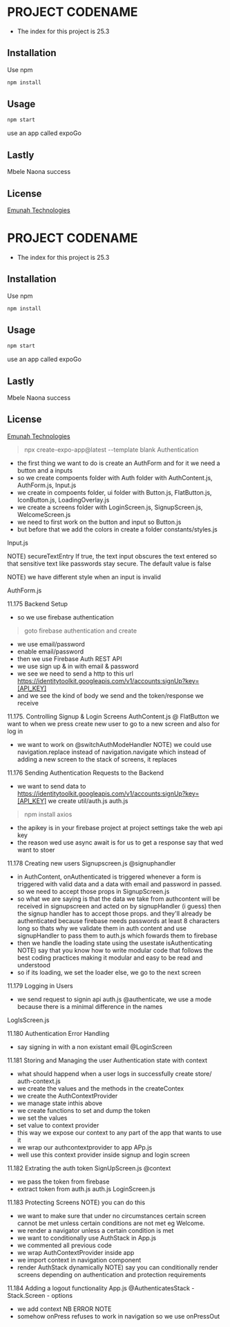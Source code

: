 # PROJECT CODENAME

- The index for this project is 25.3
## Installation

Use npm

```bash
npm install
```

## Usage

```bash
npm start
```
use an app called expoGo

## Lastly

Mbele Naona success

## License

[Emunah Technologies](https://www.natfirecompany.co.ke/)

# PROJECT CODENAME

- The index for this project is 25.3
## Installation

Use npm

```bash
npm install
```

## Usage

```bash
npm start
```
use an app called expoGo

## Lastly

Mbele Naona success

## License

[Emunah Technologies](https://www.natfirecompany.co.ke/)

> npx create-expo-app@latest --template blank Authentication
- the first thing we want to do is create an AuthForm and for it we need a button and a inputs
- so we create compoents folder with Auth folder with AuthContent.js, AuthForm.js, Input.js
- we create in compoents folder, ui folder with Button.js, FlatButton.js, IconButton.js, LoadingOverlay.js 
- we create a screens folder with LoginScreen.js, SignupScreen.js, WelcomeScreen.js
- we need to first work on the button and input so 
Button.js
- but before that we add the colors in 
create a folder 
constants/styles.js

Input.js

NOTE)
secureTextEntry
If true, the text input obscures the text entered so that sensitive text like passwords stay secure. The default value is false

<TextInput 
                autoCapitalize="none"
                keyboardType={keyboardType}
                secureTextEntry={secure}
                onChangeText={onUpdateValue}
                value={value}
            />
        
NOTE) we have different style when an input is invalid

AuthForm.js

11.175 Backend Setup
- so we use firebase authentication
> goto firebase authentication and create
- we use email/password
- enable email/password
- then we use Firebase Auth REST API
- we use sign up & in with email & password
- we see we need to send a http to this url
https://identitytoolkit.googleapis.com/v1/accounts:signUp?key=[API_KEY]
- and we see the kind of body we send and the token/response we receive

11.175. Controlling Signup & Login Screens
AuthContent.js
@ FlatButton
we want to when we press create new user to go to a new screen and also for log in
- we want to work on 
@switchAuthModeHandler
NOTE) we could use navigation.replace instead of navigation.navigate which instead of adding a new screen to the stack of screens, it replaces

11.176 Sending Authentication Requests to the Backend
- we want to send data to 
https://identitytoolkit.googleapis.com/v1/accounts:signUp?key=[API_KEY]
we create util/auth.js
auth.js
> npm install axios
- the apikey is in your firebase project
at project settings
take the web api key
- the reason wed use async await is for us to get a response say that wed want to stoer

11.178 Creating new users 
Signupscreen.js
@signuphandler
- in AuthContent, onAuthenticated is triggered whenever a form is triggered with valid data and a data with email and password in passed. 
so we need to accept those props in 
SignupScreen.js
- so what we are saying is that the data we take from authcontent will be received in signupscreen and acted on by signupHandler (i guess) then the signup handler has to accept those props. and they'll already be authenticated because firebase needs passwords at least 8 characters long so thats why we validate them in auth content and use signupHandler to pass them to auth.js which fowards them to firebase
- then we handle the loading state using the usestate isAuthenticating
NOTE) say that you know how to write modular code that follows the best coding practices making it modular and easy to be read and understood
- so if its loading, we set the loader else, we go to the next screen

11.179 Logging in Users
- we send request to signin api
auth.js
@authenticate, 
we use a mode because there is a minimal difference in the names

LogIsScreen.js

11.180 Authentication Error Handling
- say signing in with a non existant email
@LoginScreen

11.181 Storing and Managing the user Authentication state with context
- what should happend when a user logs in successfully
create store/
auth-context.js
- we create the values and the methods in the createContex
- we create the AuthContextProvider
- we manage state inthis above
- we create functions to set and dump the token
- we set the values
- set value to context provider
- this way we expose our context to any part of the app that wants to use it
- we wrap our authcontextprovider to app
APp.js
- well use this context provider inside signup and login screen

11.182 Extrating the auth token
SignUpScreen.js
@context
- we pass the token from firebase
- extract token from auth.js
auth.js
LoginScreen.js

11.183 Protecting Screens
NOTE) you can do this
- we want to make sure that under no circumstances certain screen cannot be met unless certain conditions are not met eg Welcome. 
- we render a navigator unless a certain condition is met
- we want to conditionally use AuthStack in 
App.js
- we commented all previous code
- we wrap AuthContextProvider inside app
- we import context in navigation component
- render AuthStack dynamically
NOTE) say you can conditionally render screens depending on authentication and protection requirements

11.184 Adding a logout functionality
App.js
@AuthenticatesStack - Stack.Screen - options
- we add context
NB ERROR NOTE 
- somehow onPress refuses to work in navigation so we use onPressOut